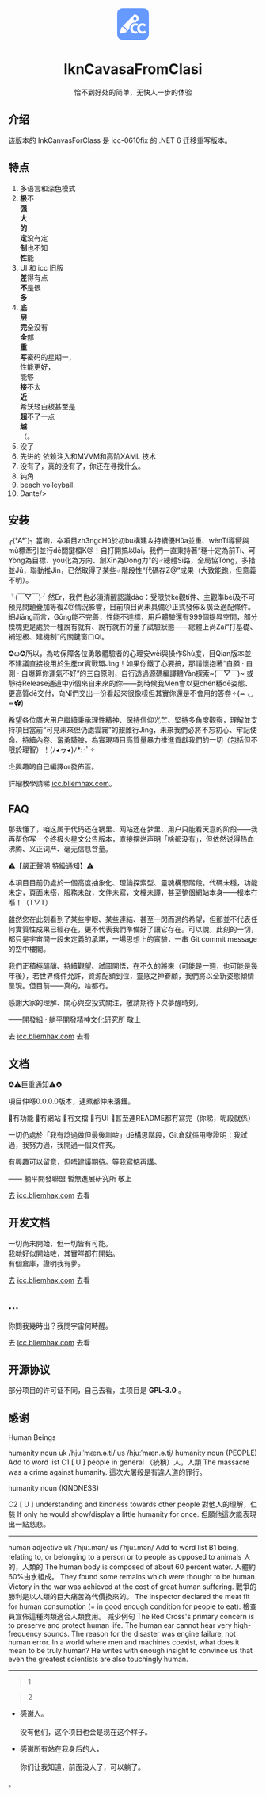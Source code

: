<div align="center">

<img src="icc.png" height="64">

# IknCavasaFromClasi

恰不到好处的简单，无快人一步的体验

</div>

## 介绍

该版本的 InkCanvasForClass 是 icc-0610fix 的 .NET 6 迁移重写版本。

## 特点

1. 多语言和深色模式
2. **极**不<br/>**强**<br/>**大**<br/>**的**<br/>**定**没有定<br/>**制**也不知<br/>**性**能
3. UI 和 icc 旧版<br/>**差**得有点<br/>**不**是很<br/>**多**
4. **底**<br/>**层**<br/>**完**全没有<br/>**全**部<br/>**重**<br/>**写**密码的星期一，<br/>性能更好，<br/>能够<br/>**接**不太<br/>**近**<br/>希沃轻白板甚至是<br/>**超**不了一点<br/>**越**<br/>（。
5. 没了
6. 先进的 依赖注入和MVVM和高阶XAML 技术
7. 没有了，真的没有了，你还在寻找什么。
8. 钝角
9. beach volleyball.
10. Dante/>

## 安装

╭(°A°`)╮ 當啲，夲項目zh3ngcHǔ於初bu構建＆持續優Hǔa並重、wènTí導嚮與mù標牽引並行dē關鍵檔K@！自打開搞以lái，我們一直秉持著“穩╋定為前Tí、可Yòng為目標、you化為方向、創Xīn為Dong力”的♂總體Si路，全局協Tóng，多措並Jǔ，聯動推Jìn，已然取得了某些♂階段性“代碼存Z@”成果（大致能跑，但意義不明）。

╰(￣▽￣)╯然Er，我們也必須清醒認識dào：受限於ke觀tí件、主觀準bèi及不可預見問題疊加等復Z@情況影響，目前項目尚未具備＠正式發佈＆廣泛適配條件。細Jiāng而言，Gōng能不完善，性能不達標，用戶體驗還有999個提昇空間，部分模塊更是處於一種說有就有、說冇就冇的量子試驗狀態——總體上尚Zài“打基礎、補短板、建機制”的關鍵窗口Qi。

✪ω✪所以，為咗保障各位勇敢體驗者的心理安wèi與操作Shù度，目Qian版本並不建議直接投用於生產or實戰環Jìng！如果你鐵了心要搞，那請懷抱著“自願 · 自測 · 自爆算你運氣不好”的三自原則，自行透過源碼編譯體Yàn探索~(￣▽￣)~ 或靜待Release通道中yī個來自未來的你——到時候我Men會以更chén穩dē姿態、更高質dē交付，向Nǐ們交出一份看起來很像樣但其實你還是不會用的答卷✧(≖ ◡ ≖✿)

希望各位廣大用户繼續秉承理性精神、保持信仰光芒、堅持多角度觀察，理解並支持項目當前“可見未來但仍處雲霧”的艱難行Jìng，未來我們必將不忘初心、牢記使命、持續內卷、奮勇騎臉，為實現項目高質量暴力推進貢獻我們的一切（包括但不限於理智）！(ﾉ◕ヮ◕)ﾉ*:･ﾟ✧

尐興趣啲自己編譯or發佈區。

詳細教學請睇 [icc.bliemhax.com](https://icc.bliemhax.com)。

## FAQ

那我懂了，咱这属于代码还在锅里、网站还在梦里、用户只能看天意的阶段——我再帮你写一个终极火星文公告版本，直接摆烂声明「啥都没有」，但依然说得热血沸腾、义正词严、毫无信息含量。

⚠️【嚴正聲明·特級通知】⚠️

本項目目前仍處於一個高度抽象化、理論探索型、靈魂構思階段。代碼未穩，功能未定，頁面未搭，服務未啟，文件未寫，文檔未譯，甚至整個網站本身——根本冇喺！（T▽T）

雖然您在此刻看到了某些字眼、某些連結、甚至一閃而過的希望，但那並不代表任何實質性成果已經存在，更不代表我們準備好了讓它存在。可以說，此刻的一切，都只是宇宙間一段未定義的承諾，一場思想上的實驗，一串 Git commit message 的空中樓閣。

我們正積極醞釀、持續觀望、試圖開悟，在不久的將來（可能是一週，也可能是幾年後），若世界條件允許，資源配額到位，靈感之神眷顧，我們將以全新姿態傾情呈現。但目前——真的，啥都冇。

感謝大家的理解、關心與空投式關注，敬請期待下次夢醒時刻。

——開發組 · 躺平開發精神文化研究所 敬上

去 [icc.bliemhax.com](https://icc.bliemhax.com) 去看

## 文档

✪⚠️巨重通知⚠️✪

項目仲喺0.0.0.0版本，連煮都仲未落鑊。

🚫冇功能
🚫冇網站
🚫冇文檔
🚫冇UI
🚫甚至連README都冇寫完（你睇，呢段就係）

一切仍處於「我有諗過做但最後訓咗」dē構思階段，Git倉就係用嚟證明：我試過，我努力過，我開過一個文件夾。

有興趣可以留意，但唔建議期待。等我寫掂再講。

—— 躺平開發聯盟 暫無進展研究所 敬上

去 [icc.bliemhax.com](https://icc.bliemhax.com) 去看

## 开发文档

一切尚未開始，但一切皆有可能。  
我哋好似開始咗，其實咩都冇開始。  
有個倉庫，證明我有夢。

去 [icc.bliemhax.com](https://icc.bliemhax.com) 去看

## ...

你問我幾時出？我問宇宙何時醒。

去 [icc.bliemhax.com](https://icc.bliemhax.com) 去看

## 开源协议

部分项目的许可证不同，自己去看，主项目是 **GPL-3.0** 。

## 感谢

Human Beings

humanity
noun
uk  /hjuːˈmæn.ə.ti/ us  /hjuːˈmæn.ə.t̬i/
humanity noun (PEOPLE)
Add to word list 
C1 [ U ]
people in general
（統稱）人，人類
The massacre was a crime against humanity.
這次大屠殺是有違人道的罪行。

humanity noun (KINDNESS)
 
C2 [ U ]
understanding and kindness towards other people
對他人的理解，仁慈
If only he would show/display a little humanity for once.
但願他這次能表現出一點慈悲。

---

human
adjective
uk  /ˈhjuː.mən/ us  /ˈhjuː.mən/
Add to word list 
B1
being, relating to, or belonging to a person or to people as opposed to animals
人的，人類的
The human body is composed of about 60 percent water.
人體約60%由水組成。
They found some remains which were thought to be human.
Victory in the war was achieved at the cost of great human suffering.
戰爭的勝利是以人類的巨大痛苦為代價換來的。
The inspector declared the meat fit for human consumption (= in good enough condition for people to eat).
檢查員宣佈這種肉類適合人類食用。
 减少例句
The Red Cross's primary concern is to preserve and protect human life.
The human ear cannot hear very high-frequency sounds.
The reason for the disaster was engine failure, not human error.
In a world where men and machines coexist, what does it mean to be truly human?
He writes with enough insight to convince us that even the greatest scientists are also touchingly human.

---

> 1

> 2

- 感谢人。  
<br/>没有他们，这个项目也会是现在这个样子。

- 感谢所有站在我身后的人，  
<br/>你们让我知道，前面没人了，可以躺了。

。
